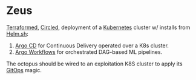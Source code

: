 # Zeus

[Terraformed](https://www.terraform.io/), [Circled](https://circleci.com/), deployment of a [Kubernetes](https://kubernetes.io/) cluster w/ installs from [Helm.sh](https://helm.sh/):
1. [Argo CD](https://argo-cd.readthedocs.io/en/stable/) for Continuous Delivery operated over a K8s cluster.
2. [Argo Workflows](https://argoproj.github.io/argo-workflows/) for orchestrated DAG-based ML pipelines.

The octopus should be wired to an exploitation K8S cluster to apply its [GitOps](https://about.gitlab.com/topics/gitops/) magic.
